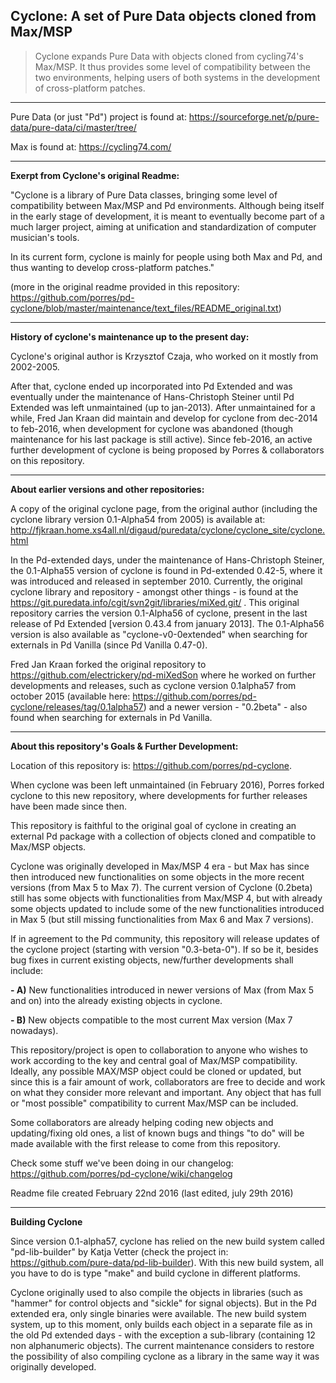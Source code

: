Cyclone: A set of Pure Data objects cloned from Max/MSP 
-------

> Cyclone expands Pure Data with objects cloned from cycling74's Max/MSP. It thus provides some level of compatibility between the two environments, helping users of both systems in the development of cross-platform patches. 

--------------------

Pure Data (or just "Pd") project is found at: https://sourceforge.net/p/pure-data/pure-data/ci/master/tree/

Max is found at: https://cycling74.com/

--------------------

<strong>Exerpt from Cyclone's original Readme:</strong>

"Cyclone is a library of Pure Data classes, bringing some level of compatibility between Max/MSP and Pd environments. Although being itself in the early stage of development, it is meant to eventually become part of a much larger project, aiming at unification and standardization of computer musician's tools. 

In its current form, cyclone is mainly for people using both Max and Pd, and thus wanting to develop cross-platform patches."

(more in the original readme provided in this repository: <https://github.com/porres/pd-cyclone/blob/master/maintenance/text_files/README_original.txt>)

-------

<strong>History of cyclone's maintenance up to the present day:</strong>

Cyclone's original author is Krzysztof Czaja, who worked on it mostly from 2002-2005. 

After that, cyclone ended up incorporated into Pd Extended and was eventually under the maintenance of Hans-Christoph Steiner until Pd Extended was left unmaintained (up to jan-2013). After unmaintained for a while, Fred Jan Kraan did maintain and develop for cyclone from dec-2014 to feb-2016, when development for cyclone was abandoned (though maintenance for his last package is still active). Since feb-2016, an active further development of cyclone is being proposed by Porres & collaborators on this repository.

-------

<strong>About earlier versions and other repositories:</strong>

A copy of the original cyclone page, from the original author (including the cyclone library version 0.1-Alpha54 from 2005) is available at: http://fjkraan.home.xs4all.nl/digaud/puredata/cyclone/cyclone_site/cyclone.html

In the Pd-extended days, under the maintenance of Hans-Christoph Steiner, the 0.1-Alpha55 version of cyclone is found in Pd-extended 0.42-5, where it was introduced and released in september 2010. Currently, the original cyclone library and repository - amongst other things - is found at the <https://git.puredata.info/cgit/svn2git/libraries/miXed.git/> . This original repository carries the version 0.1-Alpha56 of cyclone, present in the last release of Pd Extended [version 0.43.4 from january  2013]. The 0.1-Alpha56 version is also available as "cyclone-v0-0extended" when searching for externals in Pd Vanilla (since Pd Vanilla 0.47-0).

Fred Jan Kraan forked the original repository to <https://github.com/electrickery/pd-miXedSon> where he worked on further developments and releases, such as cyclone version 0.1alpha57 from october 2015 (available here: <https://github.com/porres/pd-cyclone/releases/tag/0.1alpha57>) and a newer version - "0.2beta" - also found when searching for externals in Pd Vanilla. 

-------

<strong>About this repository's Goals & Further Development:</strong>

Location of this repository is: https://github.com/porres/pd-cyclone. 

When cyclone was been left unmaintained (in February 2016), Porres forked cyclone to this new repository, where developments for further releases have been made since then.

This repository is faithful to the original goal of cyclone in creating an external Pd package with a collection of objects cloned and compatible to Max/MSP objects. 

Cyclone was originally developed in Max/MSP 4 era - but Max has since then introduced new functionalities on some objects in the more recent versions (from Max 5 to Max 7). The current version of Cyclone (0.2beta) still has some objects with functionalities from Max/MSP 4, but with already some objects updated to include some of the new functionalities introduced in Max 5 (but still missing functionalities from Max 6 and Max 7 versions). 

If in agreement to the Pd community, this repository will release updates of the cyclone project (starting with version "0.3-beta-0"). If so be it, besides bug fixes in current existing objects, new/further developments shall include:

<strong>- A)</strong> New functionalities introduced in newer versions of Max (from Max 5 and on) into the already existing objects in cyclone.

<strong>- B)</strong> New objects compatible to the most current Max version (Max 7 nowadays). 

This repository/project is open to collaboration to anyone who wishes to work according to the key and central goal of Max/MSP compatibility. Ideally, any possible MAX/MSP object could be cloned or updated, but since this is a fair amount of work, collaborators are free to decide and work on what they consider more relevant and important. Any object that has full or "most possible" compatibility to current Max/MSP can be included. 

Some collaborators are already helping coding new objects and updating/fixing old ones, a list of known bugs and things "to do" will be made available with the first release to come from this repository.

Check some stuff we've been doing in our changelog: https://github.com/porres/pd-cyclone/wiki/changelog

Readme file created February 22nd 2016 (last edited, july 29th 2016)

-------
<strong>Building Cyclone</strong>

Since version 0.1-alpha57, cyclone has relied on the new build system called "pd-lib-builder" by Katja Vetter (check the project in: <https://github.com/pure-data/pd-lib-builder>). With this new build system, all you have to do is type "make" and build cyclone in different platforms.  

Cyclone originally used to also compile the objects in libraries (such as "hammer" for control objects and "sickle" for signal objects). But in the Pd extended era, only single binaries were available. The new build system system, up to this moment, only builds each object in a separate file as in the old Pd extended days - with the exception a sub-library (containing 12 non alphanumeric objects). The current maintenance considers to restore the possibility of also compiling cyclone as a library in the same way it was originally developed.
